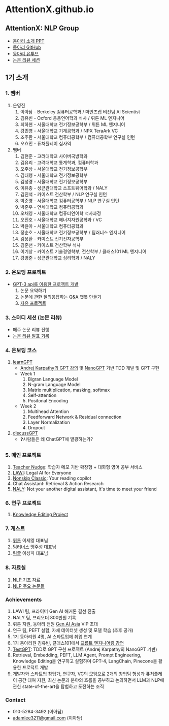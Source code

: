 # AttentionX.github.io

## AttentionX: NLP Group
- [동아리 소개 PPT](https://docs.google.com/presentation/d/1Hgeds1l9y3JyJUjXU_E-IhrXICpvgDN2WZeFHhnQ4xI/edit?usp=sharing)
- [동아리 GitHub](https://github.com/AttentionX)
- [동아리 유투브](https://www.youtube.com/@attentionx)
- [논문 리뷰 세션](https://skillful-houseboat-70c.notion.site/Study-Sessions-614371ce36a64c318b6c6bf3980f4467)

## 1기 소개

### 1. 멤버
1. 운영진
    1. 이아담 - Berkeley 컴퓨터공학과 / 마인즈랩 비전팀 AI Scientist
    2. 김유빈 - Oxford 응용언어학과 석사 / 뤼튼 ML 엔지니어
    3. 최하현 - 서울대학교 전기정보공학부 / 뤼튼 ML 엔지니어
    4. 강민영 - 서울대학교 기계공학과 / NPX TeraArk VC
    5. 조주환 - 서울대학교 컴퓨터공학부 / 컴퓨터공학부 연구실 인턴
    6. 오효민 - 퓨처플레이 심사역
2. 멤버
    1. 김현준 - 고려대학교 사이버국방학과
    2. 김유리 - 고려대학교 통계학과, 컴퓨터학과
    3. 오주상 - 서울대학교 전기정보공학부
    4. 김태형 - 서울대학교 전기정보공학부
    5. 김성경 - 서울대학교 전기정보공학부
    6. 이유종 - 성균관대학교 소프트웨어학과 / NALY
    7. 김진석 - 카이스트 전산학부 / NLP 연구실 인턴
    8. 박준영 - 서울대학교 컴퓨터공학부 / NLP 연구실 인턴
    9. 박준우 - 연세대학교 컴퓨터공학과
    10. 오채영 - 서울대학교 컴퓨터언어학 석사과정
    11. 오진호 - 서울대학교 에너지자원공학과 / VC
    12. 박윤아 - 서울대학교 컴퓨터공학과
    13. 정순호 - 서울대학교 전기정보공학부 / 팀러너스 엔지니어
    14. 김용환 - 카이스트 전기전자공학부
    15. 김준선 - 카이스트 전산학부 석사
    16. 이기상 - 카이스트 기술경영학부, 전산학부 / 클래스101 ML 엔지니어
    17. 강병준 - 성균관대학교 심리학과 / NALY


### 2. 온보딩 프로젝트
- [GPT-3 api를 이용한 프로젝트 개발](https://github.com/AttentionX/onboarding-projects)
    1. 논문 요약하기
    2. 논문에 관한 질의응답하는 Q&A 챗봇 만들기
    3. [자유 프로젝트](https://skillful-houseboat-70c.notion.site/Onboarding-Projects-b698486677d34ca1a5ea6c0d79ed7a28)


### 3. 스터디 세션 (논문 리뷰)
- 매주 논문 리뷰 진행
- [논문 리뷰 발표 기록](https://skillful-houseboat-70c.notion.site/Study-Sessions-614371ce36a64c318b6c6bf3980f4467)


### 4. 온보딩 코스
1. [learnGPT](https://github.com/AttentionX/learnGPT/)
    - [Andrej Karpathy의 GPT 강의](https://www.youtube.com/watch?v=kCc8FmEb1nY) 및 [NanoGPT](https://github.com/karpathy/nanoGPT) 기반 TDD 개발 및 GPT 구현
    - Week 1
        1. Bigran Language Model
        2. N-gram Language Model
        3. Matrix multiplication, masking, softmax
        4. Self-attention
        5. Positonal Encoding
    - Week 2
        1. Multihead Attention
        2. Feedforward Network & Residual connection
        3. Layer Normalization
        4. Dropout
2. [discussGPT](https://github.com/AttentionX/discuss-chatgpt)
    - ❓사람들은 왜 ChatGPT에 열광하는가?


### 5. 메인 프로젝트
1. [Teacher Nudge](https://youtu.be/Znfsy19kcQI): 학습자 메모 기반 확장형 + 대화형 영어 공부 서비스
2. [LAWI](https://bar-gpt.web.app/#/): Legal AI for Everyone
3. [Nonskip Classic](https://youtu.be/D-e83xHWDYQ): Your reading copilot
4. Chat Assistant: Retrieval & Action Research
5. [NALY](https://naly.ai/): Not your another digital assistant, It's time to meet your friend


### 6. 연구 프로젝트
1. [Knowledge Editing Project](https://eager-rest-e73.notion.site/Knowledge-Editing-Project-01a7ae98abb441dc878da267e4d3c66d)

### 7. 게스트
1. [뤼튼](https://wrtn.ai/) 이세영 대표님
2. [팀러너스](https://www.learners.company/) 맹주성 대표님
3. [링글](https://www.ringleplus.com/ko/student/landing/team) 이성파 대표님


### 8. 자료실
1. [NLP 기초 자료](https://skillful-houseboat-70c.notion.site/NLP-0cf2ffe5cc2542a4a6edd9f8e86fb4ef)
2. [NLP 주요 논문들](https://skillful-houseboat-70c.notion.site/e805b63e1f304c53aed49b4b177d6019?v=22d6287722c341a3a0936638e73534b8)


### Achievements
1. LAWI 팀, 프라이머 Gen AI 해커톤 결선 진출
2. NALY 팀, 프리오더 800만원 기록
3. 뤼튼 지원, 동아리 전원 [Gen AI Asia](https://www.genai.asia) VIP 초대
4. 연구 팀, PEFT 실험, 자체 데이터셋 생성 및 모델 학습 (추후 공개)
5. 1기 동아리원 4명, AI 스타트업에 취업 연계
6. 1기 동아리원 김유빈, 클래스101에서 [프롬트 엔지니어링 강연](https://class101.net/ko/products/6464902abf9aed001562bcd1)
7. [TestGPT](https://github.com/AttentionX/testGPT): TDD로 GPT 구현 프로젝트 (Andrej Karpathy의 NanoGPT 기반)
8. Retrieval, Embedding, PEFT, LLM Agent, Prompt Engineering, Knowledge Editing을 연구하고 실험하며 GPT-4, LangChain, Pinecone을 활용한 프로덕트 개발
9. 개발자와 스타트업 창업가, 연구자, VC의 모임으로 2개의 창업팀 형성과 퓨처플레이 공간 대여 지원, 최신 논문과 분야의 흐름을 공부하고 논의하면서 LLM과 NLP에 관한 state-of-the-art을 탐험하고 도전하는 조직

### Contact
- 010-5284-3492 (이아담)
- adamlee3211@gmail.com (이아담)
